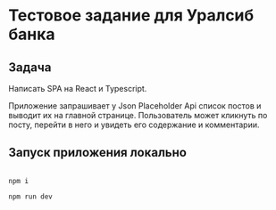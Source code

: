 # Тестовое задание для Уралсиб банка

## Задача 

Написать SPA на React и Typescript.

Приложение запрашивает у Json Placeholder Api  список постов и выводит их на главной странице. Пользователь может кликнуть по посту, перейти в него и увидеть его содержание и комментарии.

## Запуск приложения локально 
```

npm i

npm run dev

```
